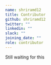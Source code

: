 ```yaml
---
name: shriramd12
title: Contributor
github: shriramd12
twitter: ""
linkedin: ""
slack: ""
joining_date: ""
role: contributor
---
```


Still waiting for this
